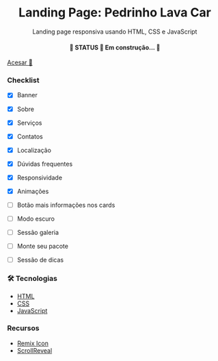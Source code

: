 <h1 align="center">Landing Page: Pedrinho Lava Car</h1>

<p align="center">Landing page responsiva usando HTML, CSS e JavaScript</p>
<h4 align="center"> 
	🚧  STATUS 🚀 Em construção...  🚧
</h4>

[Acesar 🔗](https://pedrinholavacar.com.br/)


### Checklist

- [x] Banner
- [x] Sobre
- [x] Serviços
- [x] Contatos
- [x] Localização
- [x] Dúvidas frequentes
- [x] Responsividade
- [x] Animações
- [ ] Botão mais informações nos cards
- [ ] Modo escuro
- [ ] Sessão galeria
- [ ] Monte seu pacote
- [ ] Sessão de dicas



### 🛠 Tecnologias

- [HTML](https://developer.mozilla.org/pt-BR/docs/Web/HTML)
- [CSS](https://developer.mozilla.org/pt-BR/docs/Web/CSS)
- [JavaScript](https://developer.mozilla.org/pt-BR/docs/Web/JavaScript)

### Recursos
- [Remix Icon](https://remixicon.com/)
- [ScrollReveal](https://scrollrevealjs.org/)




















<!-- 
- [x] Corrigir responsividade
- [x] Terminar aba de serviços
- [x] Implementar área de contatos
- [x] Implementar área de dúvidas
- [x] Implementar cabeçalho
- [ ] Escrever todas as informações que preciso para colocar na página
- [x] Fazer retoques
- [ ] Fazer um readme 
- [ ] Postar no github
- [ ] Comprar serviço de roteamento e domínio -->